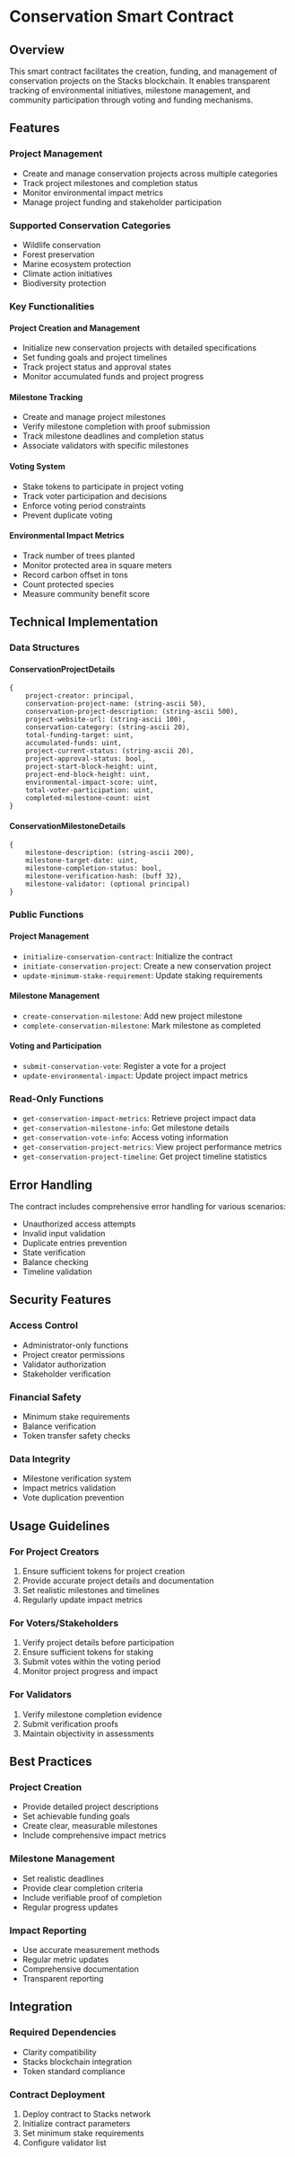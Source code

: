 # Conservation Smart Contract

## Overview
This smart contract facilitates the creation, funding, and management of conservation projects on the Stacks blockchain. It enables transparent tracking of environmental initiatives, milestone management, and community participation through voting and funding mechanisms.

## Features

### Project Management
- Create and manage conservation projects across multiple categories
- Track project milestones and completion status
- Monitor environmental impact metrics
- Manage project funding and stakeholder participation

### Supported Conservation Categories
- Wildlife conservation
- Forest preservation
- Marine ecosystem protection
- Climate action initiatives
- Biodiversity protection

### Key Functionalities

#### Project Creation and Management
- Initialize new conservation projects with detailed specifications
- Set funding goals and project timelines
- Track project status and approval states
- Monitor accumulated funds and project progress

#### Milestone Tracking
- Create and manage project milestones
- Verify milestone completion with proof submission
- Track milestone deadlines and completion status
- Associate validators with specific milestones

#### Voting System
- Stake tokens to participate in project voting
- Track voter participation and decisions
- Enforce voting period constraints
- Prevent duplicate voting

#### Environmental Impact Metrics
- Track number of trees planted
- Monitor protected area in square meters
- Record carbon offset in tons
- Count protected species
- Measure community benefit score

## Technical Implementation

### Data Structures

#### ConservationProjectDetails
```clarity
{
    project-creator: principal,
    conservation-project-name: (string-ascii 50),
    conservation-project-description: (string-ascii 500),
    project-website-url: (string-ascii 100),
    conservation-category: (string-ascii 20),
    total-funding-target: uint,
    accumulated-funds: uint,
    project-current-status: (string-ascii 20),
    project-approval-status: bool,
    project-start-block-height: uint,
    project-end-block-height: uint,
    environmental-impact-score: uint,
    total-voter-participation: uint,
    completed-milestone-count: uint
}
```

#### ConservationMilestoneDetails
```clarity
{
    milestone-description: (string-ascii 200),
    milestone-target-date: uint,
    milestone-completion-status: bool,
    milestone-verification-hash: (buff 32),
    milestone-validator: (optional principal)
}
```

### Public Functions

#### Project Management
- `initialize-conservation-contract`: Initialize the contract
- `initiate-conservation-project`: Create a new conservation project
- `update-minimum-stake-requirement`: Update staking requirements

#### Milestone Management
- `create-conservation-milestone`: Add new project milestone
- `complete-conservation-milestone`: Mark milestone as completed

#### Voting and Participation
- `submit-conservation-vote`: Register a vote for a project
- `update-environmental-impact`: Update project impact metrics

### Read-Only Functions
- `get-conservation-impact-metrics`: Retrieve project impact data
- `get-conservation-milestone-info`: Get milestone details
- `get-conservation-vote-info`: Access voting information
- `get-conservation-project-metrics`: View project performance metrics
- `get-conservation-project-timeline`: Get project timeline statistics

## Error Handling

The contract includes comprehensive error handling for various scenarios:
- Unauthorized access attempts
- Invalid input validation
- Duplicate entries prevention
- State verification
- Balance checking
- Timeline validation

## Security Features

### Access Control
- Administrator-only functions
- Project creator permissions
- Validator authorization
- Stakeholder verification

### Financial Safety
- Minimum stake requirements
- Balance verification
- Token transfer safety checks

### Data Integrity
- Milestone verification system
- Impact metrics validation
- Vote duplication prevention

## Usage Guidelines

### For Project Creators
1. Ensure sufficient tokens for project creation
2. Provide accurate project details and documentation
3. Set realistic milestones and timelines
4. Regularly update impact metrics

### For Voters/Stakeholders
1. Verify project details before participation
2. Ensure sufficient tokens for staking
3. Submit votes within the voting period
4. Monitor project progress and impact

### For Validators
1. Verify milestone completion evidence
2. Submit verification proofs
3. Maintain objectivity in assessments

## Best Practices

### Project Creation
- Provide detailed project descriptions
- Set achievable funding goals
- Create clear, measurable milestones
- Include comprehensive impact metrics

### Milestone Management
- Set realistic deadlines
- Provide clear completion criteria
- Include verifiable proof of completion
- Regular progress updates

### Impact Reporting
- Use accurate measurement methods
- Regular metric updates
- Comprehensive documentation
- Transparent reporting

## Integration

### Required Dependencies
- Clarity compatibility
- Stacks blockchain integration
- Token standard compliance

### Contract Deployment
1. Deploy contract to Stacks network
2. Initialize contract parameters
3. Set minimum stake requirements
4. Configure validator list